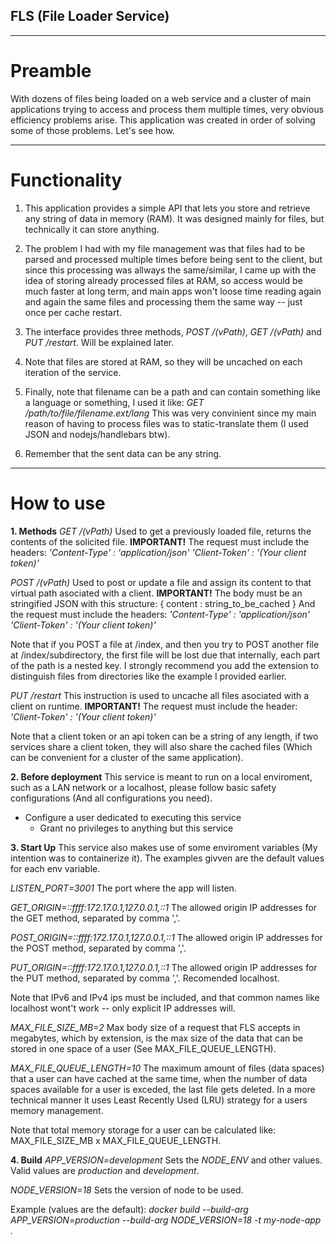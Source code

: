 ## FLS (File Loader Service)
---
# Preamble
With dozens of files being loaded on a web service and a cluster of main applications trying to access and process them multiple times, very obvious efficiency problems arise. 
This application was created in order of solving some of those problems.
Let's see how.

---
# Functionality
1. This application provides a simple API that lets you store and retrieve any string of data in memory (RAM). It was designed mainly for files, but technically it can store anything.

2. The problem I had with my file management was that files had to be parsed and processed multiple times before being sent to the client, but since this processing was allways the same/similar, I came up with the idea of storing already processed files at RAM, so access would be much faster at long term, and main apps won't loose time reading again and again the same files and processing them the same way -- just once per cache restart.

3. The interface provides three methods, *POST /(vPath)*, *GET /(vPath)* and *PUT /restart*. Will be explained later.

4. Note that files are stored at RAM, so they will be uncached on each iteration of the service. 

5. Finally, note that filename can be a path and can contain something like a language or something, I used it like: 
*GET /path/to/file/filename.ext/lang*
This was very convinient since my main reason of having to process files was to static-translate them (I used JSON and nodejs/handlebars btw).

6. Remember that the sent data can be any string.

---
# How to use
**1. Methods**
*GET /(vPath)*
Used to get a previously loaded file, returns the contents of the solicited file.
**IMPORTANT!** 
The request must include the headers:
*'Content-Type' : 'application/json'*
*'Client-Token' : '(Your client token)'*

*POST /(vPath)*
Used to post or update a file and assign its content to that virtual path asociated with a client.
**IMPORTANT!** 
The body must be an stringified JSON with this structure:
{
    content : string_to_be_cached
}
And the request must include the headers:
*'Content-Type' : 'application/json'*
*'Client-Token' : '(Your client token)'*

Note that if you POST a file at /index, and then you try to POST another file at /index/subdirectory, the first file will be lost due that internally, each part of the path is a nested key. 
I strongly recommend you add the extension to distinguish files from directories like the example I provided earlier.

*PUT /restart*
This instruction is used to uncache all files asociated with a client on runtime.
**IMPORTANT!** 
The request must include the header:
*'Client-Token' : '(Your client token)'*

Note that a client token or an api token can be a string of any length, if two services share a client token, they will also share the cached files (Which can be convenient for a cluster of the same application).

**2. Before deployment**
This service is meant to run on a local enviroment, such as a LAN network or a localhost, please follow basic safety configurations (And all configurations you need).
- Configure a user dedicated to executing this service
    - Grant no privileges to anything but this service

**3. Start Up**
This service also makes use of some enviroment variables (My intention was to containerize it).
The examples givven are the default values for each env variable.

*LISTEN_PORT=3001*
The port where the app will listen.

*GET_ORIGIN=::ffff:172.17.0.1,127.0.0.1,::1*
The allowed origin IP addresses for the GET method, separated by comma ','.

*POST_ORIGIN=::ffff:172.17.0.1,127.0.0.1,::1*
The allowed origin IP addresses for the POST method, separated by comma ','.

*PUT_ORIGIN=::ffff:172.17.0.1,127.0.0.1,::1*
The allowed origin IP addresses for the PUT method, separated by comma ','.
Recomended localhost.

Note that IPv6 and IPv4 ips must be included, and that common names like localhost wont't work -- only explicit IP addresses will.

*MAX_FILE_SIZE_MB=2*
Max body size of a request that FLS accepts in megabytes, which by extension, is the max size of the data that can be stored in one space of a user (See MAX_FILE_QUEUE_LENGTH).

*MAX_FILE_QUEUE_LENGTH=10*
The maximum amount of files (data spaces) that a user can have cached at the same time, when the number of data spaces available for a user is exceded, the last file gets deleted. In a more technical manner it uses Least Recently Used (LRU) strategy for a users memory management.

Note that total memory storage for a user can be calculated like:
MAX_FILE_SIZE_MB x MAX_FILE_QUEUE_LENGTH. 

**4. Build**
*APP_VERSION=development*
Sets the *NODE_ENV* and other values. Valid values are *production* and *development*.

*NODE_VERSION=18* 
Sets the version of node to be used.

Example (values are the default): 
*docker build --build-arg APP_VERSION=production --build-arg NODE_VERSION=18 -t my-node-app .*